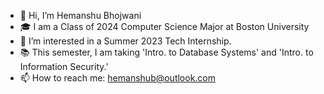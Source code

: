 - 👋 Hi, I’m Hemanshu Bhojwani
- 🎓 I am a Class of 2024 Computer Science Major at Boston University
- 👀 I’m interested in a Summer 2023 Tech Internship.
- 📚 This semester, I am taking 'Intro. to Database Systems' and 'Intro. to Information Security.'
- 📫 How to reach me: hemanshub@outlook.com
<!--- - 🌱 I’m currently learning Computer Systems & C -->
<!--- - 💞️ I’m looking to collaborate on ... -->

<!--- - 💻 I am currently learning React -->


<!---
hemanshu-bhojwani/hemanshu-bhojwani is a ✨ special ✨ repository because its `README.md` (this file) appears on your GitHub profile.
You can click the Preview link to take a look at your changes.
--->
